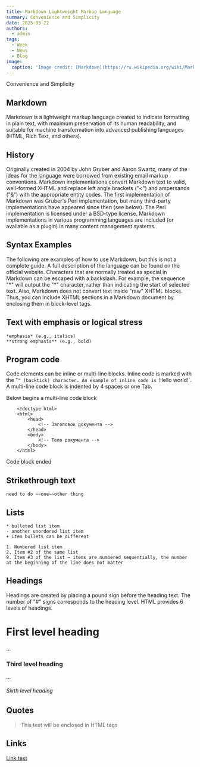 ```yaml
---
title: Markdown Lightweight Markup Language
summary: Convenience and Simplicity
date: 2025-03-22
authors:
  - admin
tags:
  - Week
  - News
  - Blog
image:
  caption: 'Image credit: [Markdown](https://ru.wikipedia.org/wiki/Markdown#/media/%D0%A4%D0%B0%D0%B9%D0%BB:Markdown-mark.svg)'
---
```


Convenience and Simplicity

## Markdown

Markdown is a lightweight markup language created to indicate formatting in plain text, with maximum preservation of its human readability, and suitable for machine transformation into advanced publishing languages ​​(HTML, Rich Text, and others).

## History

Originally created in 2004 by John Gruber and Aaron Swartz, many of the ideas for the language were borrowed from existing email markup conventions. Markdown implementations convert Markdown text to valid, well-formed XHTML and replace left angle brackets ("<") and ampersands ("&") with the appropriate entity codes. The first implementation of Markdown was Gruber's Perl implementation, but many third-party implementations have appeared since then (see below). The Perl implementation is licensed under a BSD-type license. Markdown implementations in various programming languages ​​are included (or available as a plugin) in many content management systems.

## Syntax Examples

The following are examples of how to use Markdown, but this is not a complete guide. A full description of the language can be found on the official website. Characters that are normally treated as special in Markdown can be escaped with a backslash. For example, the sequence "\*" will output the "*" character, rather than indicating the start of selected text. Also, Markdown does not convert text inside "raw" XHTML blocks. Thus, you can include XHTML sections in a Markdown document by enclosing them in block-level tags.

## Text with emphasis or logical stress

```
*emphasis* (e.g., italics)
**strong emphasis** (e.g., bold)
```

## Program code

Code elements can be inline or multi-line blocks. Inline code is marked with the "`" (backtick) character.
An example of inline code is `Hello world!`. A multi-line code block is indented by 4 spaces or one Tab.

Below begins a multi-line code block

```
    <!doctype html>
    <html>
        <head>
            <!-- Заголовок документа -->
        </head>
        <body>
            <!-- Тело документа -->
        </body>
    </html>
```
Code block ended

## Strikethrough text

`need to do ~~one~~other thing`

## Lists

```
* bulleted list item
- another unordered list item
+ item bullets can be different
```

```
1. Numbered list item
2. Item #2 of the same list
9. Item #3 of the list — items are numbered sequentially, the number at the beginning of the line does not matter
```

## Headings

Headings are created by placing a pound sign before the heading text. The number of "#" signs corresponds to the heading level. HTML provides 6 levels of headings.

# First level heading
...
### Third level heading
...
###### Sixth level heading

## Quotes

> This text will be enclosed in HTML tags <blockquote></blockquote>

## Links

[Link text](http://example.com/ "Optional link title")


